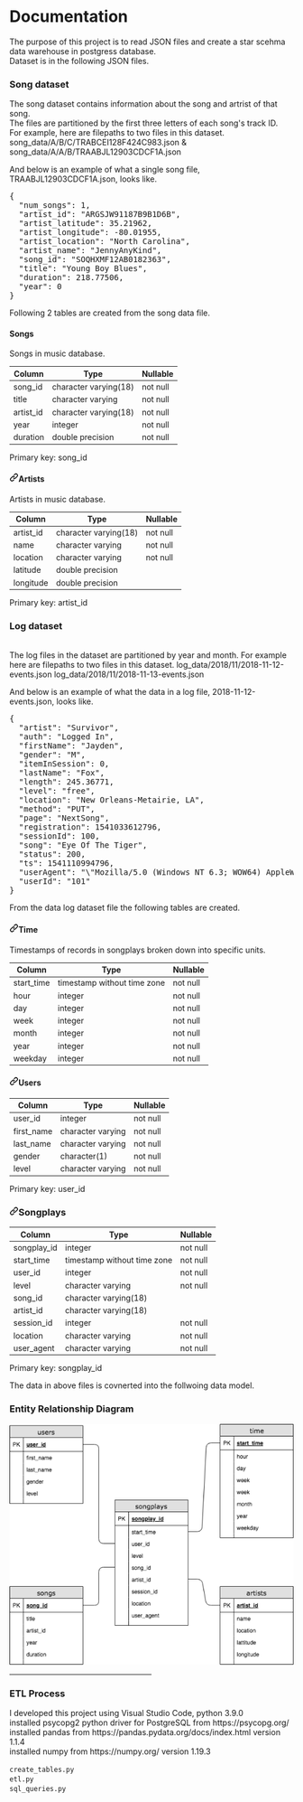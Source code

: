 <h1> Documentation </h1>

<p>The purpose of this project is to read JSON files and create a star scehma data warehouse in postgress database.</br>
Dataset is in the following JSON files.
</p>

<h3>Song dataset</h3>
<p>The song dataset contains information about the song and artrist of that song.</br>
The files are partitioned by the first three letters of each song's track ID.</br>
For example, here are filepaths to two files in this dataset.<br>
song_data/A/B/C/TRABCEI128F424C983.json & song_data/A/A/B/TRAABJL12903CDCF1A.json

And below is an example of what a single song file, TRAABJL12903CDCF1A.json, looks like.

</p>

<div class="highlight highlight-source-json"><pre>{
  <span class="pl-s"><span class="pl-pds">"</span>num_songs<span class="pl-pds">"</span></span>: <span class="pl-c1">1</span>,
  <span class="pl-s"><span class="pl-pds">"</span>artist_id<span class="pl-pds">"</span></span>: <span class="pl-s"><span class="pl-pds">"</span>ARGSJW91187B9B1D6B<span class="pl-pds">"</span></span>,
  <span class="pl-s"><span class="pl-pds">"</span>artist_latitude<span class="pl-pds">"</span></span>: <span class="pl-c1">35.21962</span>,
  <span class="pl-s"><span class="pl-pds">"</span>artist_longitude<span class="pl-pds">"</span></span>: <span class="pl-c1">-80.01955</span>,
  <span class="pl-s"><span class="pl-pds">"</span>artist_location<span class="pl-pds">"</span></span>: <span class="pl-s"><span class="pl-pds">"</span>North Carolina<span class="pl-pds">"</span></span>,
  <span class="pl-s"><span class="pl-pds">"</span>artist_name<span class="pl-pds">"</span></span>: <span class="pl-s"><span class="pl-pds">"</span>JennyAnyKind<span class="pl-pds">"</span></span>,
  <span class="pl-s"><span class="pl-pds">"</span>song_id<span class="pl-pds">"</span></span>: <span class="pl-s"><span class="pl-pds">"</span>SOQHXMF12AB0182363<span class="pl-pds">"</span></span>,
  <span class="pl-s"><span class="pl-pds">"</span>title<span class="pl-pds">"</span></span>: <span class="pl-s"><span class="pl-pds">"</span>Young Boy Blues<span class="pl-pds">"</span></span>,
  <span class="pl-s"><span class="pl-pds">"</span>duration<span class="pl-pds">"</span></span>: <span class="pl-c1">218.77506</span>,
  <span class="pl-s"><span class="pl-pds">"</span>year<span class="pl-pds">"</span></span>: <span class="pl-c1">0</span>
}</pre></div>

Following 2 tables are created from the song data file.

<h4>Songs</h4>
<p>Songs in music database.</p>
<table>
<thead>
<tr>
<th>Column</th>
<th>Type</th>
<th>Nullable</th>
</tr>
</thead>
<tbody>
<tr>
<td>song_id</td>
<td>character varying(18)</td>
<td>not null</td>
</tr>
<tr>
<td>title</td>
<td>character varying</td>
<td>not null</td>
</tr>
<tr>
<td>artist_id</td>
<td>character varying(18)</td>
<td>not null</td>
</tr>
<tr>
<td>year</td>
<td>integer</td>
<td>not null</td>
</tr>
<tr>
<td>duration</td>
<td>double precision</td>
<td>not null</td>
</tr>
</tbody>
</table>
<p>Primary key: song_id</p>
<h4><a id="user-content-artists" class="anchor" aria-hidden="true" href="#artists"><svg class="octicon octicon-link" viewBox="0 0 16 16" version="1.1" width="16" height="16" aria-hidden="true"><path fill-rule="evenodd" d="M7.775 3.275a.75.75 0 001.06 1.06l1.25-1.25a2 2 0 112.83 2.83l-2.5 2.5a2 2 0 01-2.83 0 .75.75 0 00-1.06 1.06 3.5 3.5 0 004.95 0l2.5-2.5a3.5 3.5 0 00-4.95-4.95l-1.25 1.25zm-4.69 9.64a2 2 0 010-2.83l2.5-2.5a2 2 0 012.83 0 .75.75 0 001.06-1.06 3.5 3.5 0 00-4.95 0l-2.5 2.5a3.5 3.5 0 004.95 4.95l1.25-1.25a.75.75 0 00-1.06-1.06l-1.25 1.25a2 2 0 01-2.83 0z"></path></svg></a>Artists</h4>
<p>Artists in music database.</p>
<table>
<thead>
<tr>
<th>Column</th>
<th>Type</th>
<th>Nullable</th>
</tr>
</thead>
<tbody>
<tr>
<td>artist_id</td>
<td>character varying(18)</td>
<td>not null</td>
</tr>
<tr>
<td>name</td>
<td>character varying</td>
<td>not null</td>
</tr>
<tr>
<td>location</td>
<td>character varying</td>
<td>not null</td>
</tr>
<tr>
<td>latitude</td>
<td>double precision</td>
<td></td>
</tr>
<tr>
<td>longitude</td>
<td>double precision</td>
<td></td>
</tr>
</tbody>
</table>
<p>Primary key: artist_id</p>

<h3>Log dataset</h3> </br>
The log files in the dataset are partitioned by year and month.
For example here are filepaths to two files in this dataset.
log_data/2018/11/2018-11-12-events.json log_data/2018/11/2018-11-13-events.json

And below is an example of what the data in a log file, 2018-11-12-events.json, looks like.

<div class="highlight highlight-source-json"><pre>{
  <span class="pl-s"><span class="pl-pds">"</span>artist<span class="pl-pds">"</span></span>: <span class="pl-s"><span class="pl-pds">"</span>Survivor<span class="pl-pds">"</span></span>,
  <span class="pl-s"><span class="pl-pds">"</span>auth<span class="pl-pds">"</span></span>: <span class="pl-s"><span class="pl-pds">"</span>Logged In<span class="pl-pds">"</span></span>,
  <span class="pl-s"><span class="pl-pds">"</span>firstName<span class="pl-pds">"</span></span>: <span class="pl-s"><span class="pl-pds">"</span>Jayden<span class="pl-pds">"</span></span>,
  <span class="pl-s"><span class="pl-pds">"</span>gender<span class="pl-pds">"</span></span>: <span class="pl-s"><span class="pl-pds">"</span>M<span class="pl-pds">"</span></span>,
  <span class="pl-s"><span class="pl-pds">"</span>itemInSession<span class="pl-pds">"</span></span>: <span class="pl-c1">0</span>,
  <span class="pl-s"><span class="pl-pds">"</span>lastName<span class="pl-pds">"</span></span>: <span class="pl-s"><span class="pl-pds">"</span>Fox<span class="pl-pds">"</span></span>,
  <span class="pl-s"><span class="pl-pds">"</span>length<span class="pl-pds">"</span></span>: <span class="pl-c1">245.36771</span>,
  <span class="pl-s"><span class="pl-pds">"</span>level<span class="pl-pds">"</span></span>: <span class="pl-s"><span class="pl-pds">"</span>free<span class="pl-pds">"</span></span>,
  <span class="pl-s"><span class="pl-pds">"</span>location<span class="pl-pds">"</span></span>: <span class="pl-s"><span class="pl-pds">"</span>New Orleans-Metairie, LA<span class="pl-pds">"</span></span>,
  <span class="pl-s"><span class="pl-pds">"</span>method<span class="pl-pds">"</span></span>: <span class="pl-s"><span class="pl-pds">"</span>PUT<span class="pl-pds">"</span></span>,
  <span class="pl-s"><span class="pl-pds">"</span>page<span class="pl-pds">"</span></span>: <span class="pl-s"><span class="pl-pds">"</span>NextSong<span class="pl-pds">"</span></span>,
  <span class="pl-s"><span class="pl-pds">"</span>registration<span class="pl-pds">"</span></span>: <span class="pl-c1">1541033612796</span>,
  <span class="pl-s"><span class="pl-pds">"</span>sessionId<span class="pl-pds">"</span></span>: <span class="pl-c1">100</span>,
  <span class="pl-s"><span class="pl-pds">"</span>song<span class="pl-pds">"</span></span>: <span class="pl-s"><span class="pl-pds">"</span>Eye Of The Tiger<span class="pl-pds">"</span></span>,
  <span class="pl-s"><span class="pl-pds">"</span>status<span class="pl-pds">"</span></span>: <span class="pl-c1">200</span>,
  <span class="pl-s"><span class="pl-pds">"</span>ts<span class="pl-pds">"</span></span>: <span class="pl-c1">1541110994796</span>,
  <span class="pl-s"><span class="pl-pds">"</span>userAgent<span class="pl-pds">"</span></span>: <span class="pl-s"><span class="pl-pds">"</span><span class="pl-cce">\"</span>Mozilla/5.0 (Windows NT 6.3; WOW64) AppleWebKit/537.36 (KHTML, like Gecko) Chrome/36.0.1985.143 Safari/537.36<span class="pl-cce">\"</span><span class="pl-pds">"</span></span>,
  <span class="pl-s"><span class="pl-pds">"</span>userId<span class="pl-pds">"</span></span>: <span class="pl-s"><span class="pl-pds">"</span>101<span class="pl-pds">"</span></span>
}</pre></div>

From the data log dataset file the following tables are created.

<h4><a id="user-content-time" class="anchor" aria-hidden="true" href="#time"><svg class="octicon octicon-link" viewBox="0 0 16 16" version="1.1" width="16" height="16" aria-hidden="true"><path fill-rule="evenodd" d="M7.775 3.275a.75.75 0 001.06 1.06l1.25-1.25a2 2 0 112.83 2.83l-2.5 2.5a2 2 0 01-2.83 0 .75.75 0 00-1.06 1.06 3.5 3.5 0 004.95 0l2.5-2.5a3.5 3.5 0 00-4.95-4.95l-1.25 1.25zm-4.69 9.64a2 2 0 010-2.83l2.5-2.5a2 2 0 012.83 0 .75.75 0 001.06-1.06 3.5 3.5 0 00-4.95 0l-2.5 2.5a3.5 3.5 0 004.95 4.95l1.25-1.25a.75.75 0 00-1.06-1.06l-1.25 1.25a2 2 0 01-2.83 0z"></path></svg></a>Time</h4>
<p>Timestamps of records in songplays broken down into specific units.</p>
<table>
<thead>
<tr>
<th>Column</th>
<th>Type</th>
<th>Nullable</th>
</tr>
</thead>
<tbody>
<tr>
<td>start_time</td>
<td>timestamp without time zone</td>
<td>not null</td>
</tr>
<tr>
<td>hour</td>
<td>integer</td>
<td>not null</td>
</tr>
<tr>
<td>day</td>
<td>integer</td>
<td>not null</td>
</tr>
<tr>
<td>week</td>
<td>integer</td>
<td>not null</td>
</tr>
<tr>
<td>month</td>
<td>integer</td>
<td>not null</td>
</tr>
<tr>
<td>year</td>
<td>integer</td>
<td>not null</td>
</tr>
<tr>
<td>weekday</td>
<td>integer</td>
<td>not null</td>
</tr>
</tbody>
</table>

<h4><a id="user-content-users" class="anchor" aria-hidden="true" href="#users"><svg class="octicon octicon-link" viewBox="0 0 16 16" version="1.1" width="16" height="16" aria-hidden="true"><path fill-rule="evenodd" d="M7.775 3.275a.75.75 0 001.06 1.06l1.25-1.25a2 2 0 112.83 2.83l-2.5 2.5a2 2 0 01-2.83 0 .75.75 0 00-1.06 1.06 3.5 3.5 0 004.95 0l2.5-2.5a3.5 3.5 0 00-4.95-4.95l-1.25 1.25zm-4.69 9.64a2 2 0 010-2.83l2.5-2.5a2 2 0 012.83 0 .75.75 0 001.06-1.06 3.5 3.5 0 00-4.95 0l-2.5 2.5a3.5 3.5 0 004.95 4.95l1.25-1.25a.75.75 0 00-1.06-1.06l-1.25 1.25a2 2 0 01-2.83 0z"></path></svg></a>Users</h4>

<table>
<thead>
<tr>
<th>Column</th>
<th>Type</th>
<th>Nullable</th>
</tr>
</thead><tbody>
<tr>
<td>user_id</td>
<td>integer</td>
<td>not null</td>
</tr>
<tr>
<td>first_name</td>
<td>character varying</td>
<td>not null</td>
</tr>
<tr>
<td>last_name</td>
<td>character varying</td>
<td>not null</td>
</tr>
<tr>
<td>gender</td>
<td>character(1)</td>
<td>not null</td>
</tr>
<tr>
<td>level</td>
<td>character varying</td>
<td>not null</td>
</tr>
</tbody>
</table>
<p>Primary key: user_id</p>

<h3><a id="user-content-songplays" class="anchor" aria-hidden="true" href="#songplays"><svg class="octicon octicon-link" viewBox="0 0 16 16" version="1.1" width="16" height="16" aria-hidden="true"><path fill-rule="evenodd" d="M7.775 3.275a.75.75 0 001.06 1.06l1.25-1.25a2 2 0 112.83 2.83l-2.5 2.5a2 2 0 01-2.83 0 .75.75 0 00-1.06 1.06 3.5 3.5 0 004.95 0l2.5-2.5a3.5 3.5 0 00-4.95-4.95l-1.25 1.25zm-4.69 9.64a2 2 0 010-2.83l2.5-2.5a2 2 0 012.83 0 .75.75 0 001.06-1.06 3.5 3.5 0 00-4.95 0l-2.5 2.5a3.5 3.5 0 004.95 4.95l1.25-1.25a.75.75 0 00-1.06-1.06l-1.25 1.25a2 2 0 01-2.83 0z"></path></svg></a>Songplays</h3>

<table>
<thead>
<tr>
<th>Column</th>
<th>Type</th>
<th>Nullable</th>
</tr>
</thead>
<tbody>
<tr>
<td>songplay_id</td>
<td>integer</td>
<td>not null</td>
</tr>
<tr>
<td>start_time</td>
<td>timestamp without time zone</td>
<td>not null</td>
</tr>
<tr>
<td>user_id</td>
<td>integer</td>
<td>not null</td>
</tr>
<tr>
<td>level</td>
<td>character varying</td>
<td>not null</td>
</tr>
<tr>
<td>song_id</td>
<td>character varying(18)</td>
<td></td>
</tr>
<tr>
<td>artist_id</td>
<td>character varying(18)</td>
<td></td>
</tr>
<tr>
<td>session_id</td>
<td>integer</td>
<td>not null</td>
</tr>
<tr>
<td>location</td>
<td>character varying</td>
<td>not null</td>
</tr>
<tr>
<td>user_agent</td>
<td>character varying</td>
<td>not null</td>
</tr>
</tbody>
</table>
<p>Primary key: songplay_id</p>

<p>The data in above files is covnerted into the follwoing data model.</p>
<h3>Entity Relationship Diagram</h3>

<img src="/postgress_ERD.png" alt="ERD" style="max-width:100%;">
<hr style="width:50%;text-align:left;margin-left:0">
<h3>ETL Process</h3>
<p> I developed this project using Visual Studio Code, python 3.9.0</br>
installed psycopg2 python driver for PostgreSQL from https://psycopg.org/ </br>
installed pandas from https://pandas.pydata.org/docs/index.html version 1.1.4</br>
installed numpy from https://numpy.org/ version 1.19.3</br>

<code>create_tables.py</code></br>
<code>etl.py</code></br>
<code>sql_queries.py</code></br>

